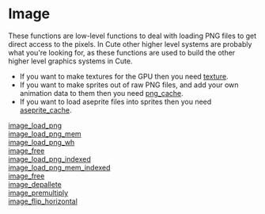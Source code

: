 # Image

These functions are low-level functions to deal with loading PNG files to get direct access to the pixels. In Cute other higher level systems are probably what you're looking for, as these functions are used to build the other higher level graphics systems in Cute.

* If you want to make textures for the GPU then you need [texture](https://github.com/RandyGaul/cute_framework/tree/master/doc/graphics/texture).
* If you want to make sprites out of raw PNG files, and add your own animation data to them then you need [png_cache](https://github.com/RandyGaul/cute_framework/tree/master/doc/graphics/png_cache).
* If you want to load aseprite files into sprites then you need [aseprite_cache](https://github.com/RandyGaul/cute_framework/tree/master/doc/graphics/aseprite_cache).

[image_load_png](https://github.com/RandyGaul/cute_framework/blob/master/doc/graphics/image/image_load_png.md)  
[image_load_png_mem](https://github.com/RandyGaul/cute_framework/blob/master/doc/graphics/image/image_load_png_mem.md)  
[image_load_png_wh](https://github.com/RandyGaul/cute_framework/blob/master/doc/graphics/image/image_load_png_wh.md)  
[image_free](https://github.com/RandyGaul/cute_framework/blob/master/doc/graphics/image/image_free.md)  
[image_load_png_indexed](https://github.com/RandyGaul/cute_framework/blob/master/doc/graphics/image/image_load_png_indexed.md)  
[image_load_png_mem_indexed](https://github.com/RandyGaul/cute_framework/blob/master/doc/graphics/image/image_load_png_mem_indexed.md)  
[image_free](https://github.com/RandyGaul/cute_framework/blob/master/doc/graphics/image/image_free.md)  
[image_depallete](https://github.com/RandyGaul/cute_framework/blob/master/doc/graphics/image/image_depallete.md)  
[image_premultiply](https://github.com/RandyGaul/cute_framework/blob/master/doc/graphics/image/image_premultiply.md)  
[image_flip_horizontal](https://github.com/RandyGaul/cute_framework/blob/master/doc/graphics/image/image_flip_horizontal.md)  
